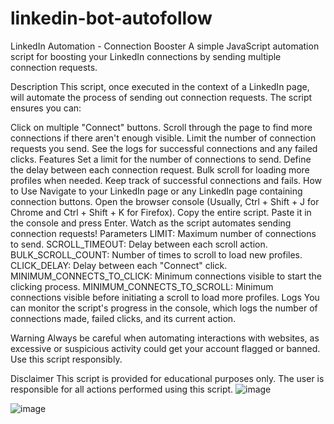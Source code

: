 # linkedin-bot-autofollow
LinkedIn Automation - Connection Booster
A simple JavaScript automation script for boosting your LinkedIn connections by sending multiple connection requests.

Description
This script, once executed in the context of a LinkedIn page, will automate the process of sending out connection requests. The script ensures you can:

Click on multiple "Connect" buttons.
Scroll through the page to find more connections if there aren't enough visible.
Limit the number of connection requests you send.
See the logs for successful connections and any failed clicks.
Features
Set a limit for the number of connections to send.
Define the delay between each connection request.
Bulk scroll for loading more profiles when needed.
Keep track of successful connections and fails.
How to Use
Navigate to your LinkedIn page or any LinkedIn page containing connection buttons.
Open the browser console (Usually, Ctrl + Shift + J for Chrome and Ctrl + Shift + K for Firefox).
Copy the entire script.
Paste it in the console and press Enter.
Watch as the script automates sending connection requests!
Parameters
LIMIT: Maximum number of connections to send.
SCROLL_TIMEOUT: Delay between each scroll action.
BULK_SCROLL_COUNT: Number of times to scroll to load new profiles.
CLICK_DELAY: Delay between each "Connect" click.
MINIMUM_CONNECTS_TO_CLICK: Minimum connections visible to start the clicking process.
MINIMUM_CONNECTS_TO_SCROLL: Minimum connections visible before initiating a scroll to load more profiles.
Logs
You can monitor the script's progress in the console, which logs the number of connections made, failed clicks, and its current action.

Warning
Always be careful when automating interactions with websites, as excessive or suspicious activity could get your account flagged or banned. Use this script responsibly.

Disclaimer
This script is provided for educational purposes only. The user is responsible for all actions performed using this script.
![image](https://user-images.githubusercontent.com/93614373/214266268-ea11936e-5622-4d0a-ac71-4854f2b0f5e1.png)

![image](https://user-images.githubusercontent.com/93614373/214266764-72343741-72f6-445e-94bc-524328690219.png)





